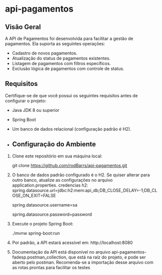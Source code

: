 # api-pagamentos

## Visão Geral

 A API de Pagamentos foi desenvolvida para facilitar a gestão de pagamentos.
Ela suporta as seguintes operações: 

- Cadastro de novos pagamentos.
- Atualização do status de pagamentos existentes.
- Listagem de pagamentos com filtros específicos.
- Exclusão lógica de pagamentos com controle de status.

## Requisitos

Certifique-se de que você possui os seguintes requisitos antes de configurar o projeto:

- Java JDK 8 ou superior
- Spring Boot
- Um banco de dados relacional (configuração padrão é H2).

- ## Configuração do Ambiente

1. Clone este repositório em sua máquina local:

   git clone https://github.com/rodBarrs/api-pagamentos.git

2. O banco de dados padrão configurado é o H2. Se quiser alterar para outro banco, atualize as configurações no arquivo application.properties.
   credencias h2:
    spring.datasource.url=jdbc:h2:mem:api_db;DB_CLOSE_DELAY=-1;DB_CLOSE_ON_EXIT=FALSE
   
    spring.datasource.username=sa
   
    spring.datasource.password=password

4. Execute o projeto Spring Boot:

   ./mvnw spring-boot:run

5. Por padrão, a API estará acessível em:
    http://localhost:8080

6. Documentação da API está disponível no arquivo api-pagamentos-fadesp.postman_collection, que está na raíz do projeto, e pode ser aberto pelo postman. Recomenda-se a importação desse arquivo com as rotas prontas para facilitar os testes



  

